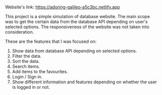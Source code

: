 Website's link: https://adoring-galileo-a5c3bc.netlify.app

This project is a simple simulation of database website. The main scope was to get the certain data from the database API depending on user's selected options. The responsiveness of the website was not taken into consideration.

These are the features that I was focused on:

1) Show data from database API depending on selected options.
2) Filter the data.
3) Sort the data.
4) Search items.
5) Add items to the favourites.
6) Login / Sign in.
7) Show different information and features depending on whether the user is logged in or not. 
